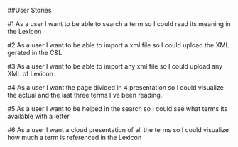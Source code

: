 ##User Stories

#1 As a user I want to be able to search a term so I could read its meaning  in the Lexicon

#2 As a user I want to be able to import a xml file so I could upload the XML gerated in the C&L

#3 As a user I want to be able to import any xml file so I could upload any XML of Lexicon

#4 As a user I want the page divided in 4 presentation so I could visualize the actual and the last three terms I've been reading.

#5 As a user I want to be helped in the search so I could see what terms its available with a letter

#6 As a user I want a cloud presentation of all the terms  so I could visualize how much a term is referenced in the Lexicon
